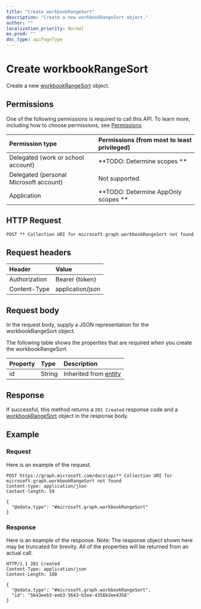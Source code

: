 ```yaml
---
title: "Create workbookRangeSort"
description: "Create a new workbookRangeSort object."
author: ""
localization_priority: Normal
ms.prod: ""
doc_type: apiPageType
---
```


# Create workbookRangeSort

Create a new [workbookRangeSort](../resources/workbookrangesort.md) object.

## Permissions
One of the following permissions is required to call this API. To learn more, including how to choose permissions, see [Permissions](/concepts/permissions-reference.md).

|Permission type|Permissions (from most to least privileged)|
|:---|:---|
|Delegated (work or school account)|**TODO: Determine scopes **|
|Delegated (personal Microsoft account)|Not supported.|
|Application|**TODO: Determine AppOnly scopes **|

## HTTP Request
<!-- {
  "blockType": "ignored"
}
-->
``` http
POST ** Collection URI for microsoft.graph.workbookRangeSort not found
```

## Request headers
|Header|Value|
|:---|:---|
|Authorization|Bearer {token}|
|Content-Type|application/json|

## Request body
In the request body, supply a JSON representation for the workbookRangeSort object.

The following table shows the properties that are required when you create the workbookRangeSort.

|Property|Type|Description|
|:---|:---|:---|
|id|String| Inherited from [entity](../resources/entity.md)|



## Response
If successful, this method returns a `201 Created` response code and a [workbookRangeSort](../resources/workbookrangesort.md) object in the response body.

## Example

### Request
Here is an example of the request.
<!-- {
  "blockType": "request",
  "name": "create_workbookrangesort_from_"
}
-->
``` http
POST https://graph.microsoft.com/docs\api** Collection URI for microsoft.graph.workbookRangeSort not found
Content-type: application/json
Content-length: 59

{
  "@odata.type": "#microsoft.graph.workbookRangeSort"
}
```

### Response
Here is an example of the response. Note: The response object shown here may be truncated for brevity. All of the properties will be returned from an actual call.
<!-- {
  "blockType": "response",
  "truncated": true,
  "@odata.type": "microsoft.graph.workbookrangesort"
}
-->
``` http
HTTP/1.1 201 Created
Content-Type: application/json
Content-Length: 108

{
  "@odata.type": "#microsoft.graph.workbookRangeSort",
  "id": "5643eeb3-eeb3-5643-b3ee-4356b3ee4356"
}
```

